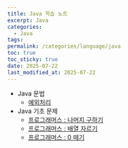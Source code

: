 ```yaml
---
title: Java 학습 노트
excerpt: Java
categories:
  - Java
tags: 
permalink: /categories/language/java
toc: true
toc_sticky: true
date: 2025-07-22
last_modified_at: 2025-07-22
---
```

- Java 문법
	- [예외처리](/categories/language/java/grammers/error-n-exception)
- Java 기초 문제
	- [프로그래머스 : 나머지 구하기](/categories/language/java/programmers/120810)
	- [프로그래머스 : 배열 자르기](/categories/language/java/programmers/120810)  
	- [프로그래머스 : 0 떼기](/categories/language/java/programmers/181847)  

